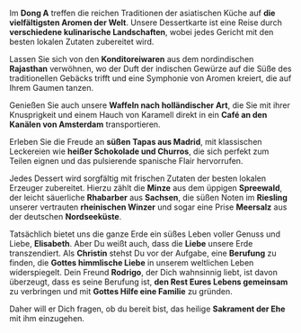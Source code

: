 Im **Dong A** treffen die reichen Traditionen der asiatischen Küche auf **die vielfältigsten Aromen der Welt**. Unsere Dessertkarte ist eine Reise durch **verschiedene kulinarische Landschaften**, wobei jedes Gericht mit den besten lokalen Zutaten zubereitet wird.

Lassen Sie sich von den **Konditoreiwaren** aus dem nordindischen **Rajasthan** verwöhnen, wo der Duft der indischen Gewürze auf die Süße des traditionellen Gebäcks trifft und eine Symphonie von Aromen kreiert, die auf Ihrem Gaumen tanzen.

Genießen Sie auch unsere **Waffeln nach holländischer Art**, die Sie mit ihrer Knusprigkeit und einem Hauch von Karamell direkt in ein **Café an den Kanälen von Amsterdam** transportieren.

Erleben Sie die Freude an **süßen Tapas aus Madrid**, mit klassischen Leckereien wie **heißer Schokolade und Churros**, die sich perfekt zum Teilen eignen und das pulsierende spanische Flair hervorrufen.

Jedes Dessert wird sorgfältig mit frischen Zutaten der besten lokalen Erzeuger zubereitet. Hierzu zählt die **Minze** aus dem üppigen **Spreewald**, der leicht säuerliche **Rhabarber** aus **Sachsen**,
die süßen Noten im **Riesling** unserer vertrauten **rheinischen Winzer** und sogar eine Prise **Meersalz** aus der deutschen **Nordseeküste**.

Tatsächlich bietet uns die ganze Erde ein süßes Leben voller Genuss und Liebe, **Elisabeth**. Aber Du weißt auch, dass die **Liebe** unsere Erde transzendiert. Als **Christin** stehst Du vor der Aufgabe, eine **Berufung** zu finden,
die **Gottes himmlische Liebe** in unserem weltlichen Leben widerspiegelt. Dein Freund **Rodrigo**, der Dich wahnsinnig liebt, ist davon überzeugt, dass es seine Berufung ist,
**den Rest Eures Lebens gemeinsam** zu verbringen und mit **Gottes Hilfe eine Familie** zu gründen.

Daher will er Dich fragen, ob du bereit bist, das heilige **Sakrament der Ehe** mit ihm einzugehen.
